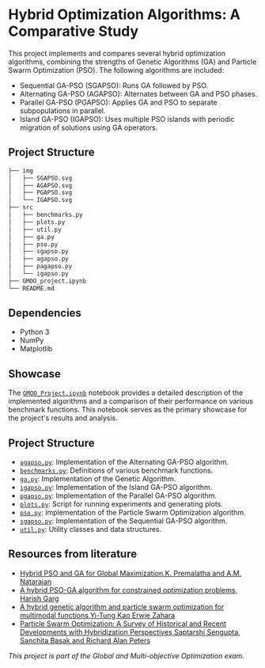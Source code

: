 # Hybrid Optimization Algorithms: A Comparative Study

This project implements and compares several hybrid optimization algorithms, combining the strengths of Genetic Algorithms (GA) and Particle Swarm Optimization (PSO). 
The following algorithms are included:

* Sequential GA-PSO (SGAPSO): Runs GA followed by PSO.
* Alternating GA-PSO (AGAPSO): Alternates between GA and PSO phases.
* Parallel GA-PSO (PGAPSO): Applies GA and PSO to separate subpopulations in parallel.
* Island GA-PSO (IGAPSO): Uses multiple PSO islands with periodic migration of solutions using GA operators.

## Project Structure

```bash
├── img
│   ├── SGAPSO.svg
│   ├── AGAPSO.svg
│   ├── PGAPSO.svg
│   └── IGAPSO.svg
├── src
│   ├── benchmarks.py
│   ├── plots.py
│   ├── util.py
│   ├── ga.py
│   ├── pso.py
│   ├── sgapso.py
│   ├── agapso.py
│   ├── pagapso.py
│   └── igapso.py
├── GMOO_project.ipynb
└── README.md
```

## Dependencies

* Python 3
* NumPy
* Matplotlib

## Showcase

The [`GMOO_Project.ipynb`](GMOO_Project.ipynb) notebook provides a detailed description of the implemented algorithms and a comparison of their performance on various benchmark functions.  This notebook serves as the primary showcase for the project's results and analysis.

## Project Structure

* [`agapso.py`](src/agapso.py): Implementation of the Alternating GA-PSO algorithm.
* [`benchmarks.py`](src/benchmarks.py): Definitions of various benchmark functions.
* [`ga.py`](src/ga.py): Implementation of the Genetic Algorithm.
* [`igapso.py`](src/igapso.py): Implementation of the Island GA-PSO algorithm.
* [`pgapso.py`](src/pgapso.py): Implementation of the Parallel GA-PSO algorithm.
* [`plots.py`](src/plots.py): Script for running experiments and generating plots.
* [`pso.py`](src/pso.py): Implementation of the Particle Swarm Optimization algorithm.
* [`sgapso.py`](src/sgapso.py): Implementation of the Sequential GA-PSO algorithm.
* [`util.py`](src/util.py): Utility classes and data structures.

## Resources from literature

- [Hybrid PSO and GA for Global Maximization,K. Premalatha and A.M. Natarajan](https://www.emis.de/journals/IJOPCM/Vol/09/IJOPCM(vol.2.4.12.D.9).pdf)
- [A hybrid PSO-GA algorithm for constrained optimization problems, Harish Garg](https://doi.org/10.1016/j.amc.2015.11.001)
- [A hybrid genetic algorithm and particle swarm
optimization for multimodal functions,Yi-Tung Kao Erwie Zahara](http://dx.doi.org/10.1016/j.asoc.2007.07.002)
- [Particle Swarm Optimization: A Survey of Historical
and Recent Developments with
Hybridization Perspectives,Saptarshi Sengupta, Sanchita Basak and Richard Alan Peters](https://doi.org/10.3390/make1010010)

_This project is part of the Global and Multi-objective Optimization exam._
